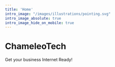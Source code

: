 ```yaml
---
title: 'Home'
intro_image: "/images/illustrations/pointing.svg"
intro_image_absolute: true
intro_image_hide_on_mobile: true
---
```


# ChameleoTech

Get your business Internet Ready!
